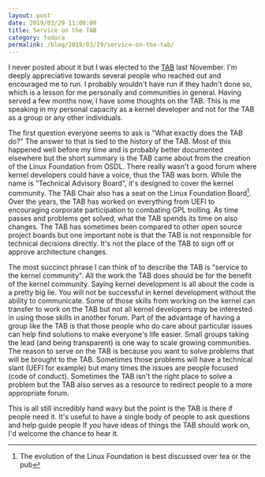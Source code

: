 ```yaml
---
layout: post
date: 2019/03/29 11:00:00
title: Service on the TAB
category: fedora
permalink: /blog/2019/03/29/service-on-the-tab/
---
```

I never posted about it but I was elected to the [TAB](https://www.linuxfoundation.org/about/technical-advisory-board/)
last November. I'm deeply appreciative towards several people who reached out
and encouraged me to run. I probably wouldn't have run if they hadn't done
so, which is a lesson for me personally and communities in general. Having
served a few months now, I have some thoughts on the TAB. This is me speaking
in my personal capacity as a kernel developer and not for the TAB as a group
or any other individuals.

The first question everyone seems to ask is "What exactly does the TAB do?"
The answer to that is tied to the history of the TAB. Most of this happened
well before my time and is probably better documented elsewhere but the
short summary is the TAB came about from the creation of the Linux Foundation
from OSDL. There really wasn't a good forum where kernel developers could have
a voice, thus the TAB was born. While the name is "Technical Advisory Board",
it's designed to cover the kernel community. The TAB Chair also has a seat on
the Linux Foundation Board[^1]. Over the years, the TAB has worked
on everything from UEFI to encouraging corporate participation to combating
GPL trolling. As time passes and problems get solved, what the TAB spends its
time on also changes. The TAB has sometimes been compared to other open source
project boards but one important note is that the TAB is not responsible for
technical decisions directly. It's not the place of the TAB to sign off or
approve architecture changes.

The most succinct phrase I can think of to describe the TAB is "service to
the kernel community". All the work the TAB does should be for
the benefit of the kernel community. Saying kernel development is all
about the code is a pretty big lie. You will not be successful in kernel
development without the ability to communicate. Some of those skills from
working on the kernel can transfer to work on the TAB but not all kernel
developers may be interested in using those skills in another forum.
Part of the advantage of having a group like the TAB is that those people
who do care about particular issues can help find solutions to make everyone's
life easier. Small groups taking the lead (and being transparent) is one way
to scale growing communities. The reason to serve on the TAB is because you
want to solve problems that will be brought to the TAB. Sometimes those
problems will have a technical slant (UEFI for example) but many times the
issues are people focused (code of conduct). Sometimes the TAB isn't the right
place to solve a problem but the TAB also serves as a resource to redirect
people to a more appropriate forum.

This is all still incredibly hand wavy but the point is the TAB is there
if people need it. It's useful to have a single body of people to ask questions
and help guide people  If _you_ have ideas of things the TAB should work on,
I'd welcome the chance to hear it.

[^1]: The evolution of the Linux Foundation is best discussed over tea or the
pub
